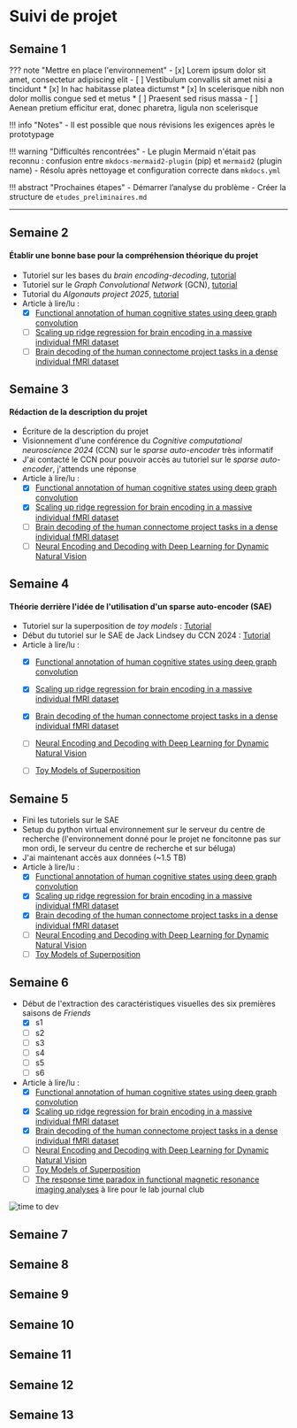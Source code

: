 # Suivi de projet

## Semaine 1

??? note "Mettre en place l'environnement"
    - [x] Lorem ipsum dolor sit amet, consectetur adipiscing elit
    - [ ] Vestibulum convallis sit amet nisi a tincidunt
        * [x] In hac habitasse platea dictumst
        * [x] In scelerisque nibh non dolor mollis congue sed et metus
        * [ ] Praesent sed risus massa
    - [ ] Aenean pretium efficitur erat, donec pharetra, ligula non scelerisque

!!! info "Notes"
    - Il est possible que nous révisions les exigences après le prototypage

!!! warning "Difficultés rencontrées"
    - Le plugin Mermaid n'était pas reconnu : confusion entre `mkdocs-mermaid2-plugin` (pip) et `mermaid2` (plugin name)
        - Résolu après nettoyage et configuration correcte dans `mkdocs.yml`

!!! abstract "Prochaines étapes"
    - Démarrer l’analyse du problème
    - Créer la structure de `etudes_preliminaires.md`

---

## Semaine 2
#### Établir une bonne base pour la compréhension théorique du projet
- Tutoriel sur les bases du *brain encoding-decoding*, [tutorial](https://main-educational.github.io/brain_encoding_decoding/intro.html)
- Tutoriel sur le *Graph Convolutional Network* (GCN), [tutorial](https://github.com/zhangyu2ustc/gcn_tutorial_test)
- Tutorial du *Algonauts project 2025*, [tutorial](https://www.youtube.com/watch?v=S_RxMiLUZ_w&t=1642s)
- Article à lire/lu :
	- [x] [Functional annotation of human cognitive states using deep graph convolution](https://www.sciencedirect.com/science/article/pii/S1053811921001245)
	- [ ] [Scaling up ridge regression for brain encoding in a massive individual fMRI dataset](https://arxiv.org/abs/2403.19421)
	- [ ] [Brain decoding of the human connectome project tasks in a dense individual fMRI dataset](https://www.sciencedirect.com/science/article/pii/S1053811923005463)
## Semaine 3

#### Rédaction de la description du projet
 - Écriture de la description du projet
 - Visionnement d'une conférence du *Cognitive computational neuroscience 2024* (CCN) sur le *sparse auto-encoder* très informatif
 - J'ai contacté le CCN pour pouvoir accès au tutoriel sur le *sparse auto-encoder*, j'attends une réponse
 - Article à lire/lu :
	 - [x] [Functional annotation of human cognitive states using deep graph convolution](https://www.sciencedirect.com/science/article/pii/S1053811921001245)
	 - [x] [Scaling up ridge regression for brain encoding in a massive individual fMRI dataset](https://arxiv.org/abs/2403.19421)
	 - [ ] [Brain decoding of the human connectome project tasks in a dense individual fMRI dataset](https://www.sciencedirect.com/science/article/pii/S1053811923005463)
	 - [ ] [Neural Encoding and Decoding with Deep Learning for Dynamic Natural Vision](https://academic.oup.com/cercor/article/28/12/4136/4560155)

## Semaine 4
#### Théorie derrière l'idée de l'utilisation d'un sparse auto-encoder (SAE)
- Tutoriel sur la superposition de *toy models* : [Tutorial](https://colab.research.google.com/drive/15S4ISFVMQtfc0FPi29HRaX03dWxL65zx#scrollTo=bZ8uXi56vw-r)
- Début du tutoriel sur le SAE de Jack Lindsey du CCN 2024 : [Tutorial](https://colab.research.google.com/drive/1DeagoR31QM9qFsMkVMgEuJPst9OwsGv4)
- Article à lire/lu :
	 - [x] [Functional annotation of human cognitive states using deep graph convolution](https://www.sciencedirect.com/science/article/pii/S1053811921001245)
	 - [x] [Scaling up ridge regression for brain encoding in a massive individual fMRI dataset](https://arxiv.org/abs/2403.19421)
	 - [x] [Brain decoding of the human connectome project tasks in a dense individual fMRI dataset](https://www.sciencedirect.com/science/article/pii/S1053811923005463)
	 - [ ] [Neural Encoding and Decoding with Deep Learning for Dynamic Natural Vision](https://academic.oup.com/cercor/article/28/12/4136/4560155)
	 - [ ] [Toy Models of Superposition](http://arxiv.org/abs/2209.10652)


## Semaine 5
- Fini les tutoriels sur le SAE
- Setup du python virtual environnement sur le serveur du centre de recherche (l'environnement donné pour le projet ne foncitonne pas sur mon ordi, le serveur du centre de recherche et sur béluga)
- J'ai maintenant accès aux données (~1.5 TB)
- Article à lire/lu :
	 - [x] [Functional annotation of human cognitive states using deep graph convolution](https://www.sciencedirect.com/science/article/pii/S1053811921001245)
	 - [x] [Scaling up ridge regression for brain encoding in a massive individual fMRI dataset](https://arxiv.org/abs/2403.19421)
	 - [x] [Brain decoding of the human connectome project tasks in a dense individual fMRI dataset](https://www.sciencedirect.com/science/article/pii/S1053811923005463)
	 - [ ] [Neural Encoding and Decoding with Deep Learning for Dynamic Natural Vision](https://academic.oup.com/cercor/article/28/12/4136/4560155)
	 - [ ] [Toy Models of Superposition](http://arxiv.org/abs/2209.10652)

## Semaine 6  
- Début de l'extraction des caractéristiques visuelles des six premières saisons de *Friends*
	- [x] s1
	- [ ] s2
	- [ ] s3
	- [ ] s4
	- [ ] s5
	- [ ] s6
- Article à lire/lu :
	 - [x] [Functional annotation of human cognitive states using deep graph convolution](https://www.sciencedirect.com/science/article/pii/S1053811921001245)
	 - [x] [Scaling up ridge regression for brain encoding in a massive individual fMRI dataset](https://arxiv.org/abs/2403.19421)
	 - [x] [Brain decoding of the human connectome project tasks in a dense individual fMRI dataset](https://www.sciencedirect.com/science/article/pii/S1053811923005463)
	 - [ ] [Neural Encoding and Decoding with Deep Learning for Dynamic Natural Vision](https://academic.oup.com/cercor/article/28/12/4136/4560155)
	 - [ ] [Toy Models of Superposition](http://arxiv.org/abs/2209.10652)
	 - [ ] [The response time paradox in functional magnetic resonance  imaging analyses](https://www.nature.com/articles/s41562-023-01760-0) à lire pour le lab journal club
	 
![time to dev](https://media1.tenor.com/m/9ylofhczSfgAAAAC/time-to-dev-cat.gif)
## Semaine 7

## Semaine 8

## Semaine 9

## Semaine 10

## Semaine 11

## Semaine 12

## Semaine 13
